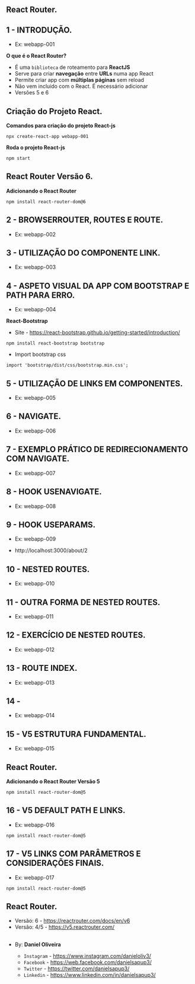 ## React Router.
## 1 - INTRODUÇÃO.
- Ex: webapp-001

**O que é o React Router?**

- É uma `biblioteca` de roteamento para **ReactJS**
- Serve para criar **navegação** entre **URLs** numa app React
- Permite criar app com **múltiplas páginas** sem reload
- Não vem incluido com o React. É necessário adicionar
- Versões 5 e 6


## Criação do Projeto React.
**Comandos para criação do projeto React-js**
```
npx create-react-app webapp-001
```

**Roda o projeto React-js**
```
npm start
```

## React Router Versão 6.
**Adicionando o React Router**
```
npm install react-router-dom@6
```

## 2 - BROWSERROUTER, ROUTES E ROUTE.
- Ex: webapp-002

## 3 - UTILIZAÇÃO DO COMPONENTE LINK.
- Ex: webapp-003

## 4 - ASPETO VISUAL DA APP COM BOOTSTRAP E PATH PARA ERRO.
- Ex: webapp-004

**React-Bootstrap**
- Site - https://react-bootstrap.github.io/getting-started/introduction/

```
npm install react-bootstrap bootstrap
```

- Import bootstrap css
```
import 'bootstrap/dist/css/bootstrap.min.css';
```

## 5 - UTILIZAÇÃO DE LINKS EM COMPONENTES.
- Ex: webapp-005

## 6 - NAVIGATE.
- Ex: webapp-006

## 7 - EXEMPLO PRÁTICO DE REDIRECIONAMENTO COM NAVIGATE.
- Ex: webapp-007

## 8 - HOOK USENAVIGATE.
- Ex: webapp-008

## 9 - HOOK USEPARAMS.
- Ex: webapp-009

- http://localhost:3000/about/2


## 10 - NESTED ROUTES.
- Ex: webapp-010


## 11 - OUTRA FORMA DE NESTED ROUTES.
- Ex: webapp-011

## 12 - EXERCÍCIO DE NESTED ROUTES.
- Ex: webapp-012


## 13 - ROUTE INDEX.
- Ex: webapp-013

## 14 -
- Ex: webapp-014

## 15 - V5 ESTRUTURA FUNDAMENTAL.
- Ex: webapp-015

## React Router.
**Adicionando o React Router Versão 5**
```
npm install react-router-dom@5
```

## 16 - V5 DEFAULT PATH E LINKS.
- Ex: webapp-016

```
npm install react-router-dom@5
```

## 17 - V5 LINKS COM PARÂMETROS E CONSIDERAÇÕES FINAIS.
- Ex: webapp-017

```
npm install react-router-dom@5
```


## React Router.
- Versão: 6 - https://reactrouter.com/docs/en/v6
- Versão: 4/5 - https://v5.reactrouter.com/






##



##

- By:  **Daniel Oliveira**

  - `Instagram` - https://www.instagram.com/danieloliv3/
  - `Facebook` - https://web.facebook.com/danielsapup3/
  - `Twitter` - https://twitter.com/danielsapup3/
  - `Linkedin` - https://www.linkedin.com/in/danielsapup3/

  ##

